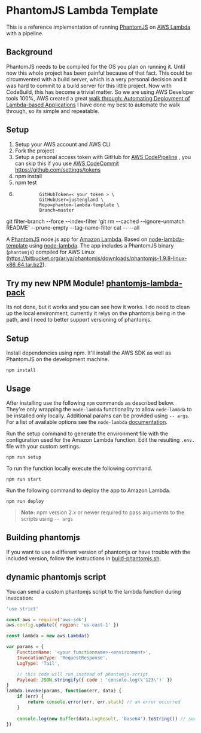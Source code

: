 # PhantomJS Lambda Template

This is a reference implementation of running [PhantomJS](http://phantomjs.org/) on [AWS Lambda](http://aws.amazon.com/lambda/) with a pipeline.

## Background
PhantomJS needs to be compiled for the OS you plan on running it. Until now this whole project has been painful because of that fact.
This could be circumvented with a build server, which is a very personal decision and it was hard to commit to a build server for this little project.
Now with CodeBuild, this has become a trivial matter. So we are using AWS Developer tools 100%, AWS created a great
[walk through: Automating Deployment of Lambda-based Applications](http://docs.aws.amazon.com/lambda/latest/dg/automating-deployment.html)
I have done my best to automate the walk through, so its simple and repeatable.

## Setup
1. Setup your AWS account and AWS CLI
1. Fork the project
1. Setup a personal access token with GitHub for [AWS CodePipeline](https://aws.amazon.com/codepipeline/) , you can skip this if you use [AWS CodeCommit](https://aws.amazon.com/codecommit/)
https://github.com/settings/tokens
1. npm install
1. npm test
1. ```npm run deploy-pipeline -- \
            GitHubToken=< your token > \
            GitHubUser=justengland \
            Repo=phantom-lambda-template \
            Branch=master
    ```

git filter-branch --force --index-filter 'git rm --cached --ignore-unmatch README' --prune-empty --tag-name-filter cat -- --all














A [PhantomJS](http://phantomjs.org/) node.js app for [Amazon Lambda](http://aws.amazon.com/lambda/). Based on [node-lambda-template](https://github.com/rebelmail/node-lambda-template) using [node-lambda](https://github.com/rebelmail/node-lambda). The app includes a PhantomJS binary (`phantomjs`) compiled for AWS Linux (https://bitbucket.org/ariya/phantomjs/downloads/phantomjs-1.9.8-linux-x86_64.tar.bz2).

## Try my new NPM Module!  [phantomjs-lambda-pack](https://github.com/justengland/phantomjs-lambda-pack)
Its not done, but it works and you can see how it works. I do need to clean up the local environment, currently it relys on the phantomjs being in the path, and I need to better support versioning of phantomjs.

## Setup

Install dependencies using npm. It'll install the AWS SDK as well as PhantomJS on the development machine.

```shell
npm install
```

## Usage

After installing use the following `npm` commands as described below. They're only wrapping the `node-lambda` functionality to allow `node-lambda` to be installed only locally. Additional params can be provided using `-- args`. For a list of available options see the `node-lambda` [documentation](https://github.com/RebelMail/node-lambda).

Run the setup command to generate the environment file with the configuration used for the Amazon Lambda function. Edit the resulting `.env.` file with your custom settings.
```shell
npm run setup
```

To run the function locally execute the following command.
```shell
npm run start
```

Run the following command to deploy the app to Amazon Lambda. 
```shell
npm run deploy
```

> **Note:** npm version 2.x or newer required to pass arguments to the scripts using `-- args`

## Building phantomjs

If you want to use a different version of phantomjs or have trouble with the included version, follow the instructions in [build-phantomjs.sh](build-phantomjs.sh).

## dynamic phantomjs script

You can send a custom phantomjs script to the lambda function during invocation:

```javascript
'use strict'

const aws = require('aws-sdk')
aws.config.update({ region: 'us-east-1' })

const lambda = new aws.Lambda()

var params = {
    FunctionName: '<your functionname>-<environment>',
    InvocationType: 'RequestResponse',
    LogType: 'Tail',

    // this code will run instead of phantomjs-script
    Payload: JSON.stringify({ code : 'console.log(\'123\')' })
}
lambda.invoke(params, function(err, data) {
    if (err) {
        return console.error(err, err.stack) // an error occurred
    }
    
    console.log(new Buffer(data.LogResult, 'base64').toString()) // successful response
})

```
